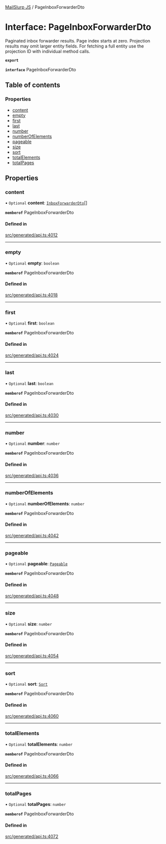 [MailSlurp JS](../README.md) / PageInboxForwarderDto

# Interface: PageInboxForwarderDto

Paginated inbox forwarder results. Page index starts at zero. Projection results may omit larger entity fields. For fetching a full entity use the projection ID with individual method calls.

**`export`**

**`interface`** PageInboxForwarderDto

## Table of contents

### Properties

- [content](PageInboxForwarderDto.md#content)
- [empty](PageInboxForwarderDto.md#empty)
- [first](PageInboxForwarderDto.md#first)
- [last](PageInboxForwarderDto.md#last)
- [number](PageInboxForwarderDto.md#number)
- [numberOfElements](PageInboxForwarderDto.md#numberofelements)
- [pageable](PageInboxForwarderDto.md#pageable)
- [size](PageInboxForwarderDto.md#size)
- [sort](PageInboxForwarderDto.md#sort)
- [totalElements](PageInboxForwarderDto.md#totalelements)
- [totalPages](PageInboxForwarderDto.md#totalpages)

## Properties

### content

• `Optional` **content**: [`InboxForwarderDto`](InboxForwarderDto.md)[]

**`memberof`** PageInboxForwarderDto

#### Defined in

[src/generated/api.ts:4012](https://github.com/mailslurp/mailslurp-client/blob/6534d6f/src/generated/api.ts#L4012)

___

### empty

• `Optional` **empty**: `boolean`

**`memberof`** PageInboxForwarderDto

#### Defined in

[src/generated/api.ts:4018](https://github.com/mailslurp/mailslurp-client/blob/6534d6f/src/generated/api.ts#L4018)

___

### first

• `Optional` **first**: `boolean`

**`memberof`** PageInboxForwarderDto

#### Defined in

[src/generated/api.ts:4024](https://github.com/mailslurp/mailslurp-client/blob/6534d6f/src/generated/api.ts#L4024)

___

### last

• `Optional` **last**: `boolean`

**`memberof`** PageInboxForwarderDto

#### Defined in

[src/generated/api.ts:4030](https://github.com/mailslurp/mailslurp-client/blob/6534d6f/src/generated/api.ts#L4030)

___

### number

• `Optional` **number**: `number`

**`memberof`** PageInboxForwarderDto

#### Defined in

[src/generated/api.ts:4036](https://github.com/mailslurp/mailslurp-client/blob/6534d6f/src/generated/api.ts#L4036)

___

### numberOfElements

• `Optional` **numberOfElements**: `number`

**`memberof`** PageInboxForwarderDto

#### Defined in

[src/generated/api.ts:4042](https://github.com/mailslurp/mailslurp-client/blob/6534d6f/src/generated/api.ts#L4042)

___

### pageable

• `Optional` **pageable**: [`Pageable`](Pageable.md)

**`memberof`** PageInboxForwarderDto

#### Defined in

[src/generated/api.ts:4048](https://github.com/mailslurp/mailslurp-client/blob/6534d6f/src/generated/api.ts#L4048)

___

### size

• `Optional` **size**: `number`

**`memberof`** PageInboxForwarderDto

#### Defined in

[src/generated/api.ts:4054](https://github.com/mailslurp/mailslurp-client/blob/6534d6f/src/generated/api.ts#L4054)

___

### sort

• `Optional` **sort**: [`Sort`](Sort.md)

**`memberof`** PageInboxForwarderDto

#### Defined in

[src/generated/api.ts:4060](https://github.com/mailslurp/mailslurp-client/blob/6534d6f/src/generated/api.ts#L4060)

___

### totalElements

• `Optional` **totalElements**: `number`

**`memberof`** PageInboxForwarderDto

#### Defined in

[src/generated/api.ts:4066](https://github.com/mailslurp/mailslurp-client/blob/6534d6f/src/generated/api.ts#L4066)

___

### totalPages

• `Optional` **totalPages**: `number`

**`memberof`** PageInboxForwarderDto

#### Defined in

[src/generated/api.ts:4072](https://github.com/mailslurp/mailslurp-client/blob/6534d6f/src/generated/api.ts#L4072)

